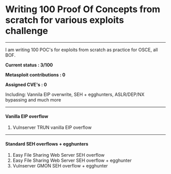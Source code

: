 # Writing 100 Proof Of Concepts from scratch for various exploits challenge
----
I am writing 100 POC's for exploits from scratch as practice for OSCE, all BOF. 

**Current status : 3/100**

**Metasploit contributions : 0**

**Assigned CVE's : 0**

Including: Vannila EIP overwrite, SEH + egghunters, ASLR/DEP/NX bypassing and much more

----
#### Vanilla EIP overflow 
1. Vulnserver TRUN vanilla EIP overflow

----
#### Standard SEH overflows + egghunters

1. Easy File Sharing Web Server SEH overflow
2. Easy File Sharing Web Server SEH overflow + egghunter
4. Vulnserver GMON SEH overflow + egghunter

